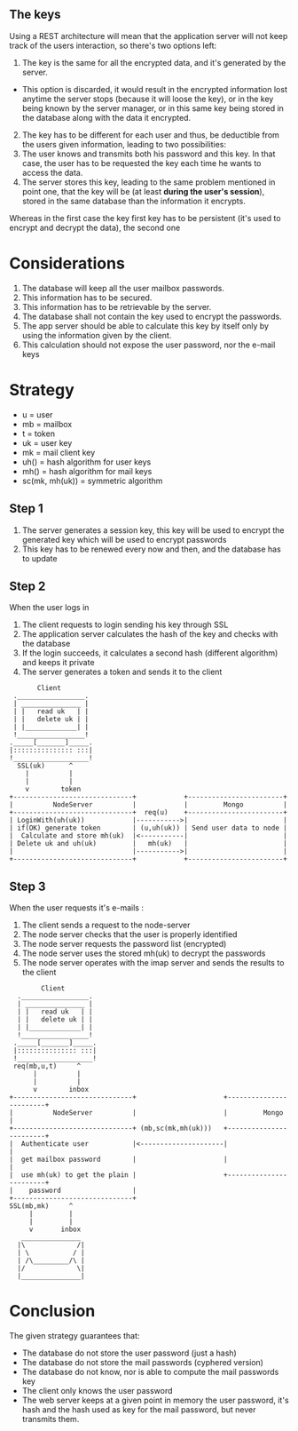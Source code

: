## The keys
Using a REST architecture will mean that the application server will not keep track of the users interaction, so there's two options left:
 1. The key is the same for all the encrypted data, and it's generated by the server.
  * This option is discarded, it would result in the encrypted information lost anytime the server stops (because it will loose the key), or in the key being known by the server manager, or in this same key being stored in the database along with the data it encrypted.
 2. The key has to be different for each user and thus, be deductible from the users given information, leading to two possibilities:
  1. The user knows and transmits both his password and this key. In that case, the user has to be requested the key each time he wants to access the data.
  2. The server stores this key, leading to the same problem mentioned in point one, that the key will be (at least **during the user's session**), stored in the same database than the information it encrypts.

  Whereas in the first case the key first key has to be persistent (it's used to encrypt and decrypt the data), the second one

# Considerations
  1. The database will keep all the user mailbox passwords.
  2. This information has to be secured.
  3. This information has to be retrievable by the server.
  4. The database shall not contain the key used to encrypt the passwords.
  5. The app server should be able to calculate this key by itself only by using
     the information given by the client.
  6. This calculation should not expose the user password, nor the e-mail keys

# Strategy
 * u = user
 * mb = mailbox
 * t = token
 * uk = user key
 * mk = mail client key
 * uh()  = hash algorithm for user keys
 * mh()  = hash algorithm for mail keys
 * sc(mk, mh(uk)) = symmetric algorithm

## Step 1
 1. The server generates a session key, this key will be used to encrypt the
   generated key which will be used to encrypt passwords
 2. This key has to be renewed every now and then, and the database has to update

## Step 2
When the user logs in
 1. The client requests to login sending his key through SSL
 2. The application server calculates the hash of the key and checks with the database
 3. If the login succeeds, it calculates a second hash (different algorithm) and keeps it private
 4. The server generates a token and sends it to the client

```
       Client
 ._________________.
 | _______________ |
 | |   read uk   | |
 | |   delete uk | |
 | |_____________| |
 !_________________!
._____[_______]_____.
|::::::::::::::: :::|
!___________________!
  SSL(uk)      ^
    |          |
    |          |
    v        token
+------------------------------+            +------------------------+
|          NodeServer          |            |         Mongo          |
+------------------------------+  req(u)    +------------------------+
| LoginWith(uh(uk))            |----------->|                        |
| if(OK) generate token        | (u,uh(uk)) | Send user data to node |
|  Calculate and store mh(uk)  |<-----------|                        |
| Delete uk and uh(uk)         |   mh(uk)   |                        |
|                              |----------->|                        |
+------------------------------+            +------------------------+
```

## Step 3
When the user requests it's e-mails :
 1. The client sends a request to the node-server
 2. The node server checks that the user is properly identified
 3. The node server requests the password list (encrypted)
 4. The node server uses the stored mh(uk) to decrypt the passwords
 5. The node server operates with the imap server and sends the results to the client

```
        Client
  ._________________.
  | _______________ |
  | |   read uk   | |
  | |   delete uk | |
  | |_____________| |
  !_________________!
 ._____[_______]_____.
 |::::::::::::::: :::|
 !___________________!
 req(mb,u,t)     ^
      |          |
      |          |
      v        inbox
+------------------------------+                      +------------------------+
|          NodeServer          |                      |         Mongo          |
+------------------------------+ (mb,sc(mk,mh(uk)))   +------------------------+
|  Authenticate user           |<---------------------|                        |
|  get mailbox password        |                      |                        |
|  use mh(uk) to get the plain |                      +------------------------+
|    password                  |
+------------------------------+
SSL(mb,mk)     ^
     |         |
     |         |
     v       inbox
   _______________
  |\             /|
  | \           / |
  | /\_________/\ |
  |/             \|
  |_______________|

```

# Conclusion
The given strategy guarantees that:
 * The database do not store the user password (just a hash)
 * The database do not store the mail passwords (cyphered version)
 * The database do not know, nor is able to compute the mail passwords key
 * The client only knows the user password
 * The web server keeps at a given point in memory the user password, it's hash
   and the hash used as key for the mail password, but never transmits them.
